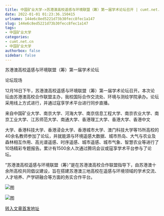 ```yaml
---
title: 中国矿业大学->苏港澳高校遥感与环境联盟（筹）第一届学术论坛召开 | cumt.net.cn
date: 2022-01-01 01:23:36.150415
urlname: 144e6c8ed5221d73b30fecc8fec1a147
slug: 144e6c8ed5221d73b30fecc8fec1a147
tags: 
- 中国矿业大学
categories:
- cumt.net.cn
- 中国矿业大学
authorbox: false
sidebar: false
---
```

苏港澳高校遥感与环境联盟（筹）第一届学术论坛

论坛现场

12月16日下午，苏港澳高校遥感与环境联盟（筹）第一届学术论坛召开。本次论坛由苏港澳高校合作联盟主办，我校国际合作交流处、环境与测绘学院承办。论坛采用线上方式进行，并通过寇享学术平台进行同步直播。

来自中国矿业大学、南京大学、河海大学、南京信息工程大学、南京农业大学、南京工业大学、江苏师范大学、南通大学、香港理工大学、香港大学、香港中文
<!--more-->
大学、香港科技大学、香港浸会大学、香港城市大学、澳门科技大学等15所高校的40余名教师参加了论坛，并就能源与环境遥感大数据、城市热岛、大气与农业及森林相互作用、高光谱遥感、时序遥感、城市遥感、城市气象、智慧农业等进行了10场精彩专题报告。累计有1500余人次通过腾讯会议或寇享学术平台参与了论坛。

“苏港澳高校遥感与环境联盟（筹）”是在苏港澳高校合作联盟指导下，由苏港澳十余所高校共同倡议建设，旨在搭建苏港澳三地高校在遥感与环境领域的学术交流、人才培养、产学研融合等方面的务实合作平台。

![图](http://xwzx.cumt.edu.cn/_upload/article/images/14/39/5240cb6741d8b8413e36a4ed620b/934f5538-afd5-4e27-a696-4f68186e004f.png)

![图](http://xwzx.cumt.edu.cn/_upload/article/images/14/39/5240cb6741d8b8413e36a4ed620b/bfe6c15d-2f9a-4b30-9161-9af49238f352.jpg)

[转入文章首发地址](http://xwzx.cumt.edu.cn/5e/7b/c523a614011/page.htm)